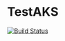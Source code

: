 # TestAKS

[![Build Status](https://github.com/sahoo-ak/TestAKS.jl/actions/workflows/CI.yml/badge.svg?branch=main)](https://github.com/sahoo-ak/TestAKS.jl/actions/workflows/CI.yml?query=branch%3Amain)
